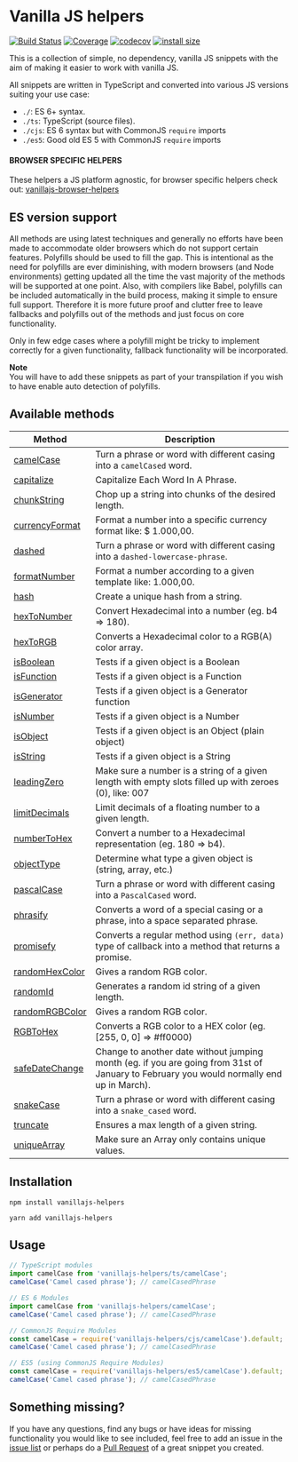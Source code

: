 # Vanilla JS helpers

[![Build Status](https://travis-ci.org/Tokimon/vanillajs-helpers.svg?branch=master)](https://travis-ci.org/Tokimon/vanillajs-helpers)
[![Coverage](https://coveralls.io/repos/github/Tokimon/vanillajs-helpers/badge.svg?branch=master)](https://coveralls.io/github/Tokimon/vanillajs-helpers)
[![codecov](https://codecov.io/gh/Tokimon/vanillajs-helpers/branch/master/graph/badge.svg)](https://codecov.io/gh/Tokimon/vanillajs-helpers)
[![install size](https://packagephobia.now.sh/badge?p=vanillajs-helpers)](https://packagephobia.now.sh/result?p=vanillajs-helpers)

This is a collection of simple, no dependency, vanilla JS snippets with the aim
of making it easier to work with vanilla JS.

All snippets are written in TypeScript and converted into various JS versions suiting your use case:

- `./`: ES 6+ syntax.
- `./ts`: TypeScript (source files).
- `./cjs`: ES 6 syntax but with CommonJS `require` imports
- `./es5`: Good old ES 5 with CommonJS `require` imports

#### BROWSER SPECIFIC HELPERS

These helpers a JS platform agnostic, for browser specific helpers check out:
[vanillajs-browser-helpers](https://github.com/Tokimon/vanillajs-browser-helpers)


## ES version support
All methods are using latest techniques and generally no efforts have been made to
accommodate older browsers which do not support certain features. Polyfills should
be used to fill the gap. This is intentional as the need for polyfills are ever
diminishing, with modern browsers (and Node environments) getting updated all the time the vast
majority of the methods will be supported at one point. Also, with compilers like Babel, polyfills can be included automatically in the build process, making it simple to ensure full support. Therefore it is more future proof and clutter free to leave fallbacks and polyfills out of
the methods and just focus on core functionality.

Only in few edge cases where a polyfill might be tricky to implement correctly for a given
functionality, fallback functionality will be incorporated.

**Note**  
You will have to add these snippets as part of your transpilation if you wish to have
enable auto detection of polyfills.

## Available methods

Method | Description
------ | -----------
[camelCase](http://tokimon.github.io/vanillajs-helpers/modules/_camelcase_) | Turn a phrase or word with different casing into a `camelCased` word.
[capitalize](http://tokimon.github.io/vanillajs-helpers/modules/_capitalize_) | Capitalize Each Word In A Phrase.
[chunkString](http://tokimon.github.io/vanillajs-helpers/modules/_chunkstring_) | Chop up a string into chunks of the desired length.
[currencyFormat](http://tokimon.github.io/vanillajs-helpers/modules/_currencyformat_) | Format a number into a specific currency format like: $ 1.000,00.
[dashed](http://tokimon.github.io/vanillajs-helpers/modules/_dashed_) | Turn a phrase or word with different casing into a `dashed-lowercase-phrase`.
[formatNumber](http://tokimon.github.io/vanillajs-helpers/modules/_formatnumber_) | Format a number according to a given template like: 1.000,00.
[hash](http://tokimon.github.io/vanillajs-helpers/modules/_hash_) | Create a unique hash from a string.
[hexToNumber](http://tokimon.github.io/vanillajs-helpers/modules/_hextonumber_) | Convert Hexadecimal into a number (eg. b4 => 180).
[hexToRGB](http://tokimon.github.io/vanillajs-helpers/modules/_hextorgb_) | Converts a Hexadecimal color to a RGB(A) color array.
[isBoolean](http://tokimon.github.io/vanillajs-helpers/modules/_isboolean_) | Tests if a given object is a Boolean
[isFunction](http://tokimon.github.io/vanillajs-helpers/modules/_isfunction_) | Tests if a given object is a Function
[isGenerator](http://tokimon.github.io/vanillajs-helpers/modules/_isgenerator_) | Tests if a given object is a Generator function
[isNumber](http://tokimon.github.io/vanillajs-helpers/modules/_isnumber_) | Tests if a given object is a Number
[isObject](http://tokimon.github.io/vanillajs-helpers/modules/_isobject_) | Tests if a given object is an Object (plain object)
[isString](http://tokimon.github.io/vanillajs-helpers/modules/_isstring_) | Tests if a given object is a String
[leadingZero](http://tokimon.github.io/vanillajs-helpers/modules/_leadingzero_) | Make sure a number is a string of a given length with empty slots filled up with zeroes (0), like: 007
[limitDecimals](http://tokimon.github.io/vanillajs-helpers/modules/_limitdecimals_) | Limit decimals of a floating number to a given length.
[numberToHex](http://tokimon.github.io/vanillajs-helpers/modules/_numbertohex_) | Convert a number to a Hexadecimal representation (eg. 180 => b4).
[objectType](http://tokimon.github.io/vanillajs-helpers/modules/_objecttype_) | Determine what type a given object is (string, array, etc.)
[pascalCase](http://tokimon.github.io/vanillajs-helpers/modules/_pascalcase_) | Turn a phrase or word with different casing into a `PascalCased` word.
[phrasify](http://tokimon.github.io/vanillajs-helpers/modules/_phrasify_) | Converts a word of a special casing or a phrase, into a space separated phrase.
[promisefy](http://tokimon.github.io/vanillajs-helpers/modules/_promisefy_) | Converts a regular method using `(err, data)` type of callback into a method that returns a promise.
[randomHexColor](http://tokimon.github.io/vanillajs-helpers/modules/_randomrgbcolor_) | Gives a random RGB color.
[randomId](http://tokimon.github.io/vanillajs-helpers/modules/_randomid_) | Generates a random id string of a given length.
[randomRGBColor](http://tokimon.github.io/vanillajs-helpers/modules/_randomrgbcolor_) | Gives a random RGB color.
[RGBToHex](http://tokimon.github.io/vanillajs-helpers/modules/_rgbtohex_) | Converts a RGB color to a HEX color (eg. [255, 0, 0] => #ff0000)
[safeDateChange](http://tokimon.github.io/vanillajs-helpers/modules/_safedatechange_) | Change to another date without jumping month (eg. if you are going from 31st of January to February you would normally end up in March).
[snakeCase](http://tokimon.github.io/vanillajs-helpers/modules/_snakecase_) | Turn a phrase or word with different casing into a `snake_cased` word.
[truncate](http://tokimon.github.io/vanillajs-helpers/modules/_truncate_) | Ensures a max length of a given string.
[uniqueArray](http://tokimon.github.io/vanillajs-helpers/modules/_uniquearray_) | Make sure an Array only contains unique values.

## Installation

```
npm install vanillajs-helpers
```

```
yarn add vanillajs-helpers
```

## Usage

```ts
// TypeScript modules
import camelCase from 'vanillajs-helpers/ts/camelCase';
camelCase('Camel cased phrase'); // camelCasedPhrase
```

```js
// ES 6 Modules
import camelCase from 'vanillajs-helpers/camelCase';
camelCase('Camel cased phrase'); // camelCasedPhrase
```

```js
// CommonJS Require Modules
const camelCase = require('vanillajs-helpers/cjs/camelCase').default;
camelCase('Camel cased phrase'); // camelCasedPhrase
```

```js
// ES5 (using CommonJS Require Modules)
const camelCase = require('vanillajs-helpers/es5/camelCase').default;
camelCase('Camel cased phrase'); // camelCasedPhrase
```

## Something missing?

If you have any questions, find any bugs or have ideas for missing functionality you would like to see included, feel
free to add an issue in the [issue list](https://github.com/Tokimon/vanillajs-helpers/issues) or perhaps do a
[Pull Request](https://github.com/Tokimon/vanillajs-helpers/pulls) of a great snippet you created.
